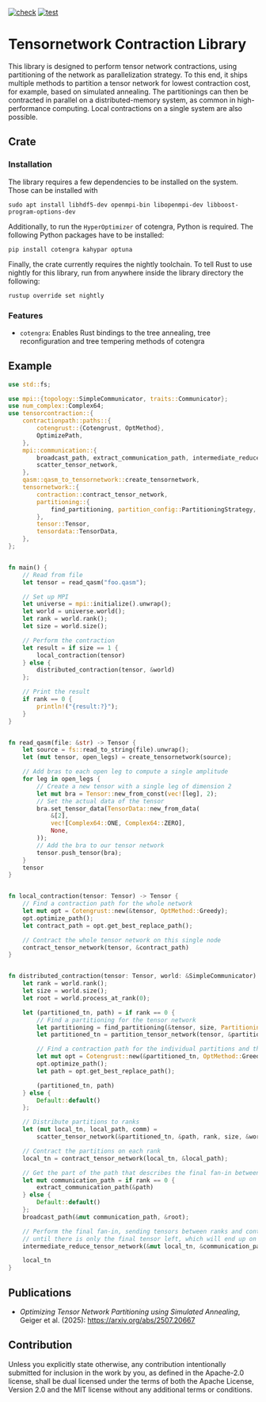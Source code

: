 [![check](https://github.com/qc-tum/TNC/actions/workflows/check.yml/badge.svg)](https://github.com/qc-tum/TNC/actions/workflows/check.yml)
[![test](https://github.com/qc-tum/TNC/actions/workflows/test.yml/badge.svg)](https://github.com/qc-tum/TNC/actions/workflows/test.yml)

# Tensornetwork Contraction Library

This library is designed to perform tensor network contractions, using partitioning of the network as parallelization strategy.
To this end, it ships multiple methods to partition a tensor network for lowest contraction cost, for example, based on simulated annealing.
The partitionings can then be contracted in parallel on a distributed-memory system, as common in high-performance computing.
Local contractions on a single system are also possible.

## Crate

### Installation
The library requires a few dependencies to be installed on the system.
Those can be installed with
```shell
sudo apt install libhdf5-dev openmpi-bin libopenmpi-dev libboost-program-options-dev
```

Additionally, to run the `HyperOptimizer` of cotengra, Python is required.
The following Python packages have to be installed:
```shell
pip install cotengra kahypar optuna
```

Finally, the crate currently requires the nightly toolchain.
To tell Rust to use nightly for this library, run from anywhere inside the library directory the following:
```shell
rustup override set nightly
```

### Features
- `cotengra`: Enables Rust bindings to the tree annealing, tree reconfiguration and tree tempering methods of cotengra

## Example

```rust
use std::fs;

use mpi::{topology::SimpleCommunicator, traits::Communicator};
use num_complex::Complex64;
use tensorcontraction::{
    contractionpath::paths::{
        cotengrust::{Cotengrust, OptMethod},
        OptimizePath,
    },
    mpi::communication::{
        broadcast_path, extract_communication_path, intermediate_reduce_tensor_network,
        scatter_tensor_network,
    },
    qasm::qasm_to_tensornetwork::create_tensornetwork,
    tensornetwork::{
        contraction::contract_tensor_network,
        partitioning::{
            find_partitioning, partition_config::PartitioningStrategy, partition_tensor_network,
        },
        tensor::Tensor,
        tensordata::TensorData,
    },
};


fn main() {
    // Read from file
    let tensor = read_qasm("foo.qasm");

    // Set up MPI
    let universe = mpi::initialize().unwrap();
    let world = universe.world();
    let rank = world.rank();
    let size = world.size();

    // Perform the contraction
    let result = if size == 1 {
        local_contraction(tensor)
    } else {
        distributed_contraction(tensor, &world)
    };

    // Print the result
    if rank == 0 {
        println!("{result:?}");
    }
}


fn read_qasm(file: &str) -> Tensor {
    let source = fs::read_to_string(file).unwrap();
    let (mut tensor, open_legs) = create_tensornetwork(source);

    // Add bras to each open leg to compute a single amplitude
    for leg in open_legs {
        // Create a new tensor with a single leg of dimension 2
        let mut bra = Tensor::new_from_const(vec![leg], 2);
        // Set the actual data of the tensor
        bra.set_tensor_data(TensorData::new_from_data(
            &[2],
            vec![Complex64::ONE, Complex64::ZERO],
            None,
        ));
        // Add the bra to our tensor network
        tensor.push_tensor(bra);
    }
    tensor
}


fn local_contraction(tensor: Tensor) -> Tensor {
    // Find a contraction path for the whole network
    let mut opt = Cotengrust::new(&tensor, OptMethod::Greedy);
    opt.optimize_path();
    let contract_path = opt.get_best_replace_path();

    // Contract the whole tensor network on this single node
    contract_tensor_network(tensor, &contract_path)
}


fn distributed_contraction(tensor: Tensor, world: &SimpleCommunicator) -> Tensor {
    let rank = world.rank();
    let size = world.size();
    let root = world.process_at_rank(0);

    let (partitioned_tn, path) = if rank == 0 {
        // Find a partitioning for the tensor network
        let partitioning = find_partitioning(&tensor, size, PartitioningStrategy::MinCut, true);
        let partitioned_tn = partition_tensor_network(tensor, &partitioning);

        // Find a contraction path for the individual partitions and the final fan-in
        let mut opt = Cotengrust::new(&partitioned_tn, OptMethod::Greedy);
        opt.optimize_path();
        let path = opt.get_best_replace_path();

        (partitioned_tn, path)
    } else {
        Default::default()
    };

    // Distribute partitions to ranks
    let (mut local_tn, local_path, comm) =
        scatter_tensor_network(&partitioned_tn, &path, rank, size, &world);

    // Contract the partitions on each rank
    local_tn = contract_tensor_network(local_tn, &local_path);

    // Get the part of the path that describes the final fan-in between ranks
    let mut communication_path = if rank == 0 {
        extract_communication_path(&path)
    } else {
        Default::default()
    };
    broadcast_path(&mut communication_path, &root);

    // Perform the final fan-in, sending tensors between ranks and contracting them
    // until there is only the final tensor left, which will end up on rank 0.
    intermediate_reduce_tensor_network(&mut local_tn, &communication_path, rank, &world, &comm);

    local_tn
}
```

## Publications
- <i>Optimizing Tensor Network Partitioning using Simulated Annealing</i>, Geiger et al. (2025): <https://arxiv.org/abs/2507.20667>

## Contribution

Unless you explicitly state otherwise, any contribution intentionally submitted for inclusion in the work by you, as defined in the Apache-2.0 license, shall be dual licensed under the terms of both the Apache License, Version 2.0 and the MIT license without any additional terms or conditions.
